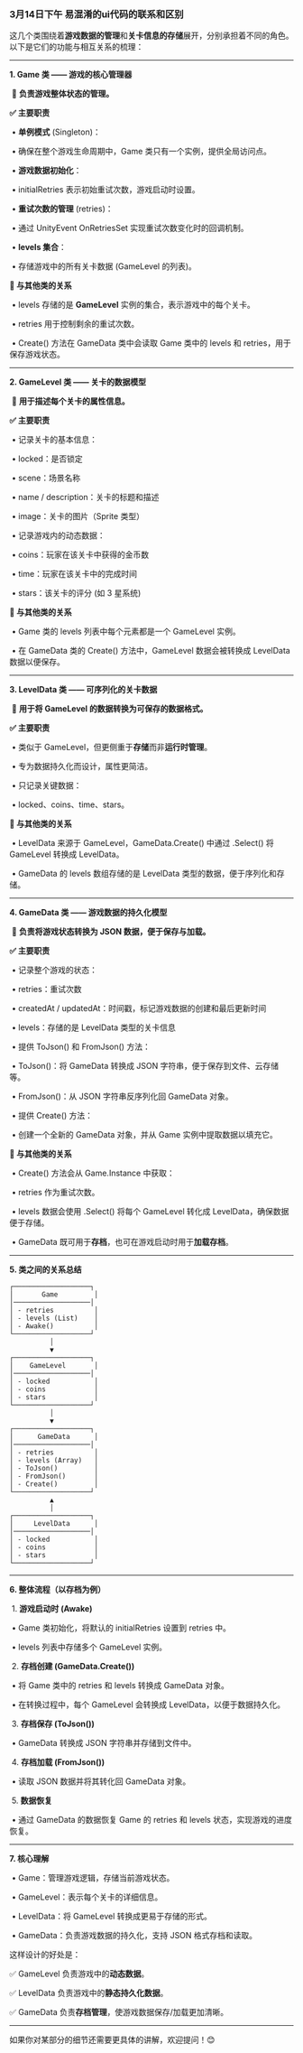 ### 3月14日下午 易混淆的ui代码的联系和区别

这几个类围绕着**游戏数据的管理**和**关卡信息的存储**展开，分别承担着不同的角色。以下是它们的功能与相互关系的梳理：



------



**1. Game 类 —— 游戏的核心管理器**



​	🎯 **负责游戏整体状态的管理。**



**✅ 主要职责**

​	•	**单例模式** (Singleton<Game>)：

​	•	确保在整个游戏生命周期中，Game 类只有一个实例，提供全局访问点。

​	•	**游戏数据初始化**：

​	•	initialRetries 表示初始重试次数，游戏启动时设置。

​	•	**重试次数的管理** (retries)：

​	•	通过 UnityEvent<int> OnRetriesSet 实现重试次数变化时的回调机制。

​	•	**levels 集合**：

​	•	存储游戏中的所有关卡数据 (GameLevel 的列表)。



**🔗 与其他类的关系**

​	•	levels 存储的是 **GameLevel** 实例的集合，表示游戏中的每个关卡。

​	•	retries 用于控制剩余的重试次数。

​	•	Create() 方法在 GameData 类中会读取 Game 类中的 levels 和 retries，用于保存游戏状态。



------



**2. GameLevel 类 —— 关卡的数据模型**



​	🎯 **用于描述每个关卡的属性信息。**



**✅ 主要职责**

​	•	记录关卡的基本信息：

​	•	locked：是否锁定

​	•	scene：场景名称

​	•	name / description：关卡的标题和描述

​	•	image：关卡的图片（Sprite 类型）

​	•	记录游戏内的动态数据：

​	•	coins：玩家在该关卡中获得的金币数

​	•	time：玩家在该关卡中的完成时间

​	•	stars：该关卡的评分 (如 3 星系统)



**🔗 与其他类的关系**

​	•	Game 类的 levels 列表中每个元素都是一个 GameLevel 实例。

​	•	在 GameData 类的 Create() 方法中，GameLevel 数据会被转换成 LevelData 数据以便保存。



------



**3. LevelData 类 —— 可序列化的关卡数据**



​	🎯 **用于将 GameLevel 的数据转换为可保存的数据格式。**



**✅ 主要职责**

​	•	类似于 GameLevel，但更侧重于**存储**而非**运行时管理**。

​	•	专为数据持久化而设计，属性更简洁。

​	•	只记录关键数据：

​	•	locked、coins、time、stars。



**🔗 与其他类的关系**

​	•	LevelData 来源于 GameLevel，GameData.Create() 中通过 .Select() 将 GameLevel 转换成 LevelData。

​	•	GameData 的 levels 数组存储的是 LevelData 类型的数据，便于序列化和存储。



------



**4. GameData 类 —— 游戏数据的持久化模型**



​	🎯 **负责将游戏状态转换为 JSON 数据，便于保存与加载。**



**✅ 主要职责**

​	•	记录整个游戏的状态：

​	•	retries：重试次数

​	•	createdAt / updatedAt：时间戳，标记游戏数据的创建和最后更新时间

​	•	levels：存储的是 LevelData 类型的关卡信息

​	•	提供 ToJson() 和 FromJson() 方法：

​	•	ToJson()：将 GameData 转换成 JSON 字符串，便于保存到文件、云存储等。

​	•	FromJson()：从 JSON 字符串反序列化回 GameData 对象。

​	•	提供 Create() 方法：

​	•	创建一个全新的 GameData 对象，并从 Game 实例中提取数据以填充它。



**🔗 与其他类的关系**

​	•	Create() 方法会从 Game.Instance 中获取：

​	•	retries 作为重试次数。

​	•	levels 数据会使用 .Select() 将每个 GameLevel 转化成 LevelData，确保数据便于存储。

​	•	GameData 既可用于**存档**，也可在游戏启动时用于**加载存档**。



------



**5. 类之间的关系总结**

```
┌───────────────────┐
│       Game         │
│───────────────────│
│ - retries          │
│ - levels (List)    │
│ - Awake()          │
└───────────────────┘
          │
          ▼
┌───────────────────┐
│    GameLevel       │
│───────────────────│
│ - locked           │
│ - coins            │
│ - stars            │
└───────────────────┘
          │
          ▼
┌───────────────────┐
│      GameData      │
│───────────────────│
│ - retries          │
│ - levels (Array)   │
│ - ToJson()         │
│ - FromJson()       │
│ - Create()         │
└───────────────────┘
          ▲
          │
┌───────────────────┐
│     LevelData      │
│───────────────────│
│ - locked           │
│ - coins            │
│ - stars            │
└───────────────────┘
```





------



**6. 整体流程（以存档为例）**

​	1.	**游戏启动时 (Awake)**

​	•	Game 类初始化，将默认的 initialRetries 设置到 retries 中。

​	•	levels 列表中存储多个 GameLevel 实例。

​	2.	**存档创建 (GameData.Create())**

​	•	将 Game 类中的 retries 和 levels 转换成 GameData 对象。

​	•	在转换过程中，每个 GameLevel 会转换成 LevelData，以便于数据持久化。

​	3.	**存档保存 (ToJson())**

​	•	GameData 转换成 JSON 字符串并存储到文件中。

​	4.	**存档加载 (FromJson())**

​	•	读取 JSON 数据并将其转化回 GameData 对象。

​	5.	**数据恢复**

​	•	通过 GameData 的数据恢复 Game 的 retries 和 levels 状态，实现游戏的进度恢复。



------



**7. 核心理解**

​	•	Game：管理游戏逻辑，存储当前游戏状态。

​	•	GameLevel：表示每个关卡的详细信息。

​	•	LevelData：将 GameLevel 转换成更易于存储的形式。

​	•	GameData：负责游戏数据的持久化，支持 JSON 格式存档和读取。



这样设计的好处是：

✅ GameLevel 负责游戏中的**动态数据**。

✅ LevelData 负责游戏中的**静态持久化数据**。

✅ GameData 负责**存档管理**，使游戏数据保存/加载更加清晰。



------



如果你对某部分的细节还需要更具体的讲解，欢迎提问！😊